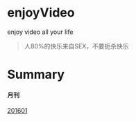 # enjoyVideo
enjoy video all your life
> 人80%的快乐来自SEX，不要扼杀快乐

# Summary
#### 月刊
[201601](https://github.com/limi58/enjoyVideo/blob/master/201601.md)  

